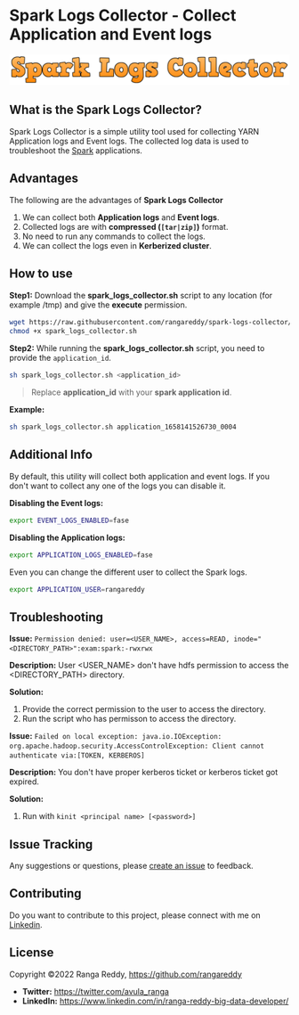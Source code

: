 # Spark Logs Collector - Collect Application and Event logs

<p align="center">
  <img src="https://github.com/rangareddy/spark-logs-collector/blob/main/spark_logs_extractor_logo.png?raw=true">
</p>

## What is the Spark Logs Collector? 

Spark Logs Collector is a simple utility tool used for collecting YARN Application logs and Event logs. The collected log data is used to troubleshoot the [Spark](https://spark.apache.org/) applications.

## Advantages

The following are the advantages of **Spark Logs Collector**

1. We can collect both **Application logs** and **Event logs**.
1. Collected logs are with **compressed (`[tar|zip]`)** format.
1. No need to run any commands to collect the logs.
1. We can collect the logs even in **Kerberized cluster**.

## How to use

**Step1:** Download the **spark_logs_collector.sh** script to any location (for example /tmp) and give the **execute** permission.

```sh
wget https://raw.githubusercontent.com/rangareddy/spark-logs-collector/main/spark_logs_collector.sh
chmod +x spark_logs_collector.sh
```

**Step2:** While running the **spark_logs_collector.sh** script, you need to provide the `application_id`.

```sh
sh spark_logs_collector.sh <application_id>
```

> Replace **application_id** with your **spark application id**.

**Example:**

```sh
sh spark_logs_collector.sh application_1658141526730_0004
```

## Additional Info

By default, this utility will collect both application and event logs. If you don't want to collect any one of the logs you can disable it.

**Disabling the Event logs:**

```sh
export EVENT_LOGS_ENABLED=fase
```

**Disabling the Application logs:**

```sh
export APPLICATION_LOGS_ENABLED=fase
```

Even you can change the different user to collect the Spark logs.

```sh
export APPLICATION_USER=rangareddy
```

## Troubleshooting

**Issue:** `Permission denied: user=<USER_NAME>, access=READ, inode="<DIRECTORY_PATH>":exam:spark:-rwxrwx`

**Description:** User <USER_NAME> don't have hdfs permission to access the <DIRECTORY_PATH> directory.

**Solution:**

1. Provide the correct permission to the user to access the directory. 
2. Run the script who has permisson to access the directory.

**Issue:** `Failed on local exception: java.io.IOException: org.apache.hadoop.security.AccessControlException: Client cannot authenticate via:[TOKEN, KERBEROS]`

**Description:** You don't have proper kerberos ticket or kerberos ticket got expired. 

**Solution:**

1. Run with `kinit <principal name> [<password>]`

## Issue Tracking

Any suggestions or questions, please [create an issue](https://github.com/rangareddy/spark-logs-collector/issues/new) to feedback.

## Contributing

Do you want to contribute to this project, please connect with me on [Linkedin](https://www.linkedin.com/in/ranga-reddy-big-data-developer/).

## License

Copyright ©2022 Ranga Reddy, https://github.com/rangareddy

* **Twitter:** https://twitter.com/avula_ranga
* **LinkedIn:** https://www.linkedin.com/in/ranga-reddy-big-data-developer/
